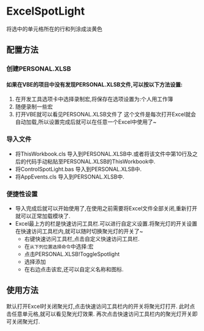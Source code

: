 # ExcelSpotLight
将选中的单元格所在的行和列涂成淡黄色

## 配置方法
### 创建PERSONAL.XLSB
#### 如果在VBE的项目中没有发现PERSONAL.XLSB文件,可以按以下方法设置:
1. 在开发工具选项卡中选择录制宏,将保存在选项设置为:个人用工作簿
2. 随便录制一些宏
3. 打开VBE就可以看见PERSONAL.XLSB文件了
这个文件是每次打开Excel就会自动加载,所以设置完成后就可以在任意一个Excel中使用了~

### 导入文件
- 将ThisWorkbook.cls 导入到PERSONAL.XLSB中.或者将该文件中第10行及之后的代码手动粘贴至PERSONAL.XLSB的ThisWorkbook中.
- 将ControlSpotLight.bas 导入到PERSONAL.XLSB中.
- 将AppEvents.cls 导入到PERSONAL.XLSB中.

### 便捷性设置
- 导入完成后就可以开始使用了,在使用之前需要将Excel文件全部关闭,重新打开就可以正常加载模块了.
- Excel最上方的栏是快速访问工具栏.可以进行自定义设置.将聚光灯的开关设置在快速访问工具栏内,就可以随时切换聚光灯的开关了~
  - 右键快速访问工具栏,点击自定义快速访问工具栏.
  - 在`从下列位置选择命令`中选择:宏
  - 点击PERSONAL.XLSB!ToggleSpotlight
  - 选择添加
  - 在右边点击该宏,还可以自定义名称和图标.

## 使用方法
默认打开Excel时关闭聚光灯,点击快速访问工具栏内的开关将聚光灯打开.
此时点击任意单元格,就可以看见聚光灯效果.
再次点击快速访问工具栏内的聚光灯开关即可关闭聚光灯.
